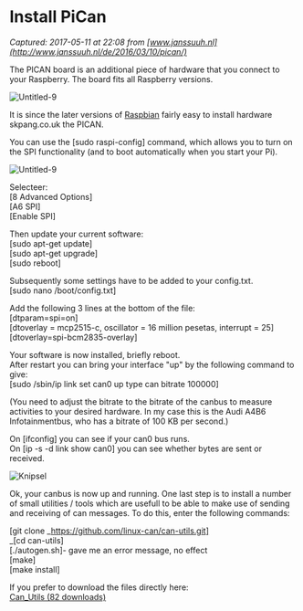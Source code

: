 # Install PiCan

_Captured: 2017-05-11 at 22:08 from [www.janssuuh.nl](http://www.janssuuh.nl/de/2016/03/10/pican/)_

The PICAN board is an additional piece of hardware that you connect to your Raspberry. The board fits all Raspberry versions.

![Untitled-9](http://www.janssuuh.nl/wp-content/uploads/2016/03/Untitled-9-300x174.jpg)

It is since the later versions of [Raspbian](https://downloads.raspberrypi.org/raspbian_latest) fairly easy to install hardware skpang.co.uk the PICAN.

You can use the [sudo raspi-config] command, which allows you to turn on the SPI functionality (and to boot automatically when you start your Pi).

![Untitled-9](http://www.janssuuh.nl/wp-content/uploads/2016/03/Untitled-9-1-300x203.jpg)

Selecteer:  
[8 Advanced Options]  
[A6 SPI]  
[Enable SPI]

Then update your current software:  
[sudo apt-get update]  
[sudo apt-get upgrade]  
[sudo reboot]

Subsequently some settings have to be added to your config.txt.  
[sudo nano /boot/config.txt]

Add the following 3 lines at the bottom of the file:  
[dtparam=spi=on]  
[dtoverlay = mcp2515-c, oscillator = 16 million pesetas, interrupt = 25]  
[dtoverlay=spi-bcm2835-overlay]

Your software is now installed, briefly reboot.  
After restart you can bring your interface "up" by the following command to give:  
[sudo /sbin/ip link set can0 up type can bitrate 100000]

(You need to adjust the bitrate to the bitrate of the canbus to measure activities to your desired hardware. In my case this is the Audi A4B6 Infotainmentbus, who has a bitrate of 100 KB per second.)

On [ifconfig] you can see if your can0 bus runs.  
On [ip -s -d link show can0] you can see whether bytes are sent or received.

![Knipsel](http://www.janssuuh.nl/wp-content/uploads/2016/03/Knipsel.png)

Ok, your canbus is now up and running. One last step is to install a number of small utilities / tools which are usefull to be able to make use of sending and receiving of can messages. To do this, enter the following commands:

[git clone _https://github.com/linux-can/can-utils.git]  
_[cd can-utils]  
[./autogen.sh]- gave me an error message, no effect  
[make]  
[make install]

If you prefer to download the files directly here:  
[ Can_Utils (82 downloads) ](http://www.janssuuh.nl/en/download/186/)
